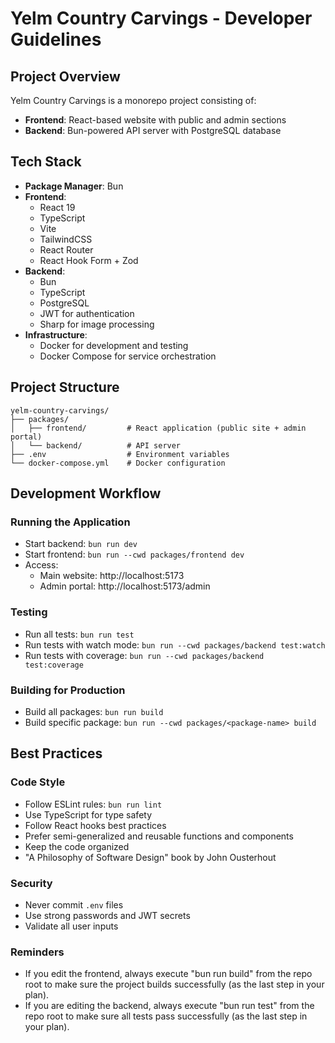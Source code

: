 # Yelm Country Carvings - Developer Guidelines

## Project Overview

Yelm Country Carvings is a monorepo project consisting of:

- **Frontend**: React-based website with public and admin sections
- **Backend**: Bun-powered API server with PostgreSQL database

## Tech Stack

- **Package Manager**: Bun
- **Frontend**:
  - React 19
  - TypeScript
  - Vite
  - TailwindCSS
  - React Router
  - React Hook Form + Zod
- **Backend**:
  - Bun
  - TypeScript
  - PostgreSQL
  - JWT for authentication
  - Sharp for image processing
- **Infrastructure**:
  - Docker for development and testing
  - Docker Compose for service orchestration

## Project Structure

```
yelm-country-carvings/
├── packages/
│   ├── frontend/         # React application (public site + admin portal)
│   └── backend/          # API server
├── .env                  # Environment variables
└── docker-compose.yml    # Docker configuration
```

## Development Workflow

### Running the Application

- Start backend: `bun run dev`
- Start frontend: `bun run --cwd packages/frontend dev`
- Access:
  - Main website: http://localhost:5173
  - Admin portal: http://localhost:5173/admin

### Testing

- Run all tests: `bun run test`
- Run tests with watch mode: `bun run --cwd packages/backend test:watch`
- Run tests with coverage: `bun run --cwd packages/backend test:coverage`

### Building for Production

- Build all packages: `bun run build`
- Build specific package: `bun run --cwd packages/<package-name> build`

## Best Practices

### Code Style

- Follow ESLint rules: `bun run lint`
- Use TypeScript for type safety
- Follow React hooks best practices
- Prefer semi-generalized and reusable functions and components
- Keep the code organized
- "A Philosophy of Software Design" book by John Ousterhout

### Security

- Never commit `.env` files
- Use strong passwords and JWT secrets
- Validate all user inputs

### Reminders

- If you edit the frontend, always execute "bun run build" from the repo root to make sure the project builds successfully (as the last step in your plan). 
- If you are editing the backend, always execute "bun run test" from the repo root to make sure all tests pass successfully (as the last step in your plan).